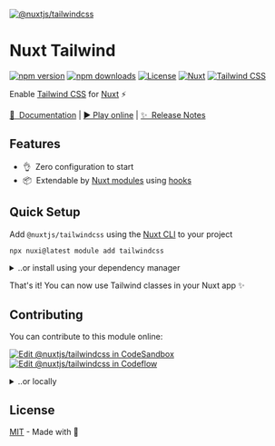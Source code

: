 [![@nuxtjs/tailwindcss](https://tailwindcss.nuxtjs.org/social-card.png)](https://tailwindcss.nuxtjs.org)

# Nuxt Tailwind

[![npm version][npm-version-src]][npm-version-href]
[![npm downloads][npm-downloads-src]][npm-downloads-href]
[![License][license-src]][license-href]
[![Nuxt][nuxt-src]][nuxt-href]
[![Tailwind CSS][tw-src]][tw-href]

Enable [Tailwind CSS](https://tailwindcss.com) for [Nuxt](https://nuxt.com) ⚡️

[📖 &nbsp;Documentation](https://tailwindcss.nuxtjs.org) | [▶️ Play online](https://stackblitz.com/github/nuxt-modules/tailwindcss) | [✨ &nbsp;Release Notes](https://github.com/nuxt-modules/tailwindcss/releases)

## Features

- 👌&nbsp; Zero configuration to start
- 📦&nbsp; Extendable by [Nuxt modules](https://nuxt.com/modules) using [hooks](https://tailwindcss.nuxtjs.org/tailwindcss/config#hooks)

## Quick Setup

Add `@nuxtjs/tailwindcss` using the [Nuxt CLI](https://github.com/nuxt/cli) to your project

```bash
npx nuxi@latest module add tailwindcss
```

<details>

<summary>..or install using your dependency manager</summary>

```bash
# Using pnpm
pnpm add --save-dev @nuxtjs/tailwindcss

# Using yarn
yarn add --dev @nuxtjs/tailwindcss

# Using npm
npm install --save-dev @nuxtjs/tailwindcss
```

and then to the `modules` section of `nuxt.config.{ts,js}`

```ts
export default defineNuxtConfig({
  modules: [
    '@nuxtjs/tailwindcss'
  ]
})
```

</details>


That's it! You can now use Tailwind classes in your Nuxt app ✨

## Contributing

You can contribute to this module online:

[![Edit @nuxtjs/tailwindcss in CodeSandbox](https://codesandbox.io/static/img/play-codesandbox.svg)](https://codesandbox.io/s/github/nuxt-modules/tailwindcss/tree/main/?fontsize=14&hidenavigation=1&theme=dark)
[![Edit @nuxtjs/tailwindcss in Codeflow](https://developer.stackblitz.com/img/open_in_codeflow.svg)](https://pr.new/nuxt-modules/tailwindcss)

<details>
<summary>..or locally</summary>

1. Clone this repository
2. Install dependencies using `pnpm i`
3. Prepare for development using `pnpm dev:prepare`
4. Start development server using `pnpm dev`

</details>

## License

[MIT](./LICENSE) - Made with 💚

<!-- Badges -->
[npm-version-src]: https://img.shields.io/npm/v/@nuxtjs/tailwindcss/latest.svg?style=flat&colorA=18181B&colorB=28CF8D
[npm-version-href]: https://npmjs.com/package/@nuxtjs/tailwindcss

[npm-downloads-src]: https://img.shields.io/npm/dm/@nuxtjs/tailwindcss.svg?style=flat&colorA=18181B&colorB=28CF8D
[npm-downloads-href]: https://npmjs.com/package/@nuxtjs/tailwindcss

[license-src]: https://img.shields.io/npm/l/@nuxtjs/tailwindcss.svg?style=flat&colorA=18181B&colorB=28CF8D
[license-href]: https://npmjs.com/package/@nuxtjs/tailwindcss

[nuxt-src]: https://img.shields.io/badge/Nuxt-18181B?&logo=nuxt
[nuxt-href]: https://nuxt.com

[tw-src]: https://img.shields.io/badge/tailwindcss-0F172A?&logo=tailwindcss
[tw-href]: https://tailwindcss.com
